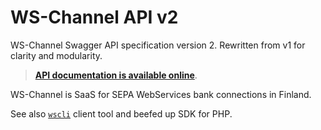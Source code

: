 # WS-Channel API v2

WS-Channel Swagger API specification version 2. Rewritten from v1 for
clarity and modularity.

> **[API documentation is available online](https://isecure.fi/wsapi_v2/index.html)**.

WS-Channel is SaaS for SEPA WebServices bank connections in
Finland.

See also [`wscli`](https://github.com/isecurefi/wscli-php) client tool
and beefed up SDK for PHP.

